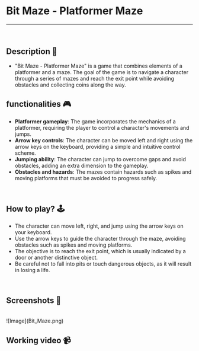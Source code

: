# **Bit Maze - Platformer Maze** 

---

<br>

## **Description 📃**
<!-- add your game description here  -->
- "Bit Maze - Platformer Maze" is a game that combines elements of a platformer and a maze. The goal of the game is to navigate a character through a series of mazes and reach the exit point while avoiding obstacles and collecting coins along the way.

## **functionalities 🎮**
<!-- add functionalities over here -->
- **Platformer gameplay**: The game incorporates the mechanics of a platformer, requiring the player to control a character's movements and jumps.
- **Arrow key controls**: The character can be moved left and right using the arrow keys on the keyboard, providing a simple and intuitive control scheme.
- **Jumping ability**: The character can jump to overcome gaps and avoid obstacles, adding an extra dimension to the gameplay.
- **Obstacles and hazards**: The mazes contain hazards such as spikes and moving platforms that must be avoided to progress safely.
<br>

## **How to play? 🕹️**
<!-- add the steps how to play games -->
- The character can move left, right, and jump using the arrow keys on your keyboard.
- Use the arrow keys to guide the character through the maze, avoiding obstacles such as spikes and moving platforms.
- The objective is to reach the exit point, which is usually indicated by a door or another distinctive object.
- Be careful not to fall into pits or touch dangerous objects, as it will result in losing a life.

<br>

## **Screenshots 📸**

<br>
<!-- add your screenshots like this -->
<!-- ![image](url) -->
![Image](Bit_Maze.png)

<br>

## **Working video 📹**
<!-- add your working video over here -->